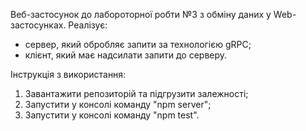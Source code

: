 Веб-застосунок до лабороторної робти №3 з обміну даних у Web-застосунках.
Реалізує:
- сервер, який обробляє запити за технологією gRPC;
- клієнт, який має надсилати запити до серверу.

Інструкція з використання:
1. Завантажити репозиторій та підгрузити залежності;
2. Запустити у консолі команду "npm server";
3. Запустити у консолі команду "npm test".
